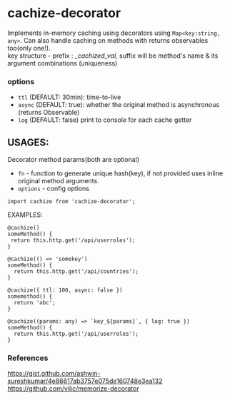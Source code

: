 # cachize-decorator


 Implements in-memory caching using decorators using `Map<key:string, any>`. Can also handle caching on methods with returns observables too(only one!).   
 key structure - prefix : __cachized_val_, suffix will be method's name & its argument combinations (uniqueness)

 ### options
 * `ttl` (DEFAULT: 30min): time-to-live
 * `async` (DEFAULT: true): whether the original method is asynchronous (returns Observable)
 * `log` (DEFAULT: false) print to console for each cache getter
  
## USAGES:

Decorator method params(both are optional)  
  * `fn` - function to generate unique hash(key), if not provided uses inline original method arguments.  
  * `options` - config options  


  
   
 ```
 import cachize from 'cachize-decorator'; 
 ```
 EXAMPLES:
 ```
 @cachize()
 someMethod() {
  return this.http.get('/api/userroles');
 }
 ```

 ```
 @cachize(() => 'somekey')
 someMethod() {
   return this.http.get('/api/countries');
 }
 ```

 ``` 
 @cachize({ ttl: 100, async: false })
 somemethod() {
   return 'abc';
 }
 ```

 ```
 @cachize((params: any) => `key_${params}`, { log: true })
 someMethod() {
   return this.http.get('/api/userroles');
 }
 ```
  
 ### References 
 https://gist.github.com/ashwin-sureshkumar/4e86617ab3757e075de160748e3ea132  
 https://github.com/vilic/memorize-decorator
